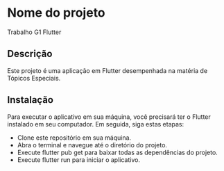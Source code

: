 # Nome do projeto
Trabalho G1 Flutter

## Descrição
Este projeto é uma aplicação em Flutter desempenhada na matéria de Tópicos Especiais.

## Instalação
Para executar o aplicativo em sua máquina, você precisará ter o Flutter instalado em seu computador. Em seguida, siga estas etapas:

- Clone este repositório em sua máquina.
- Abra o terminal e navegue até o diretório do projeto.
- Execute flutter pub get para baixar todas as dependências do projeto.
- Execute flutter run para iniciar o aplicativo.
